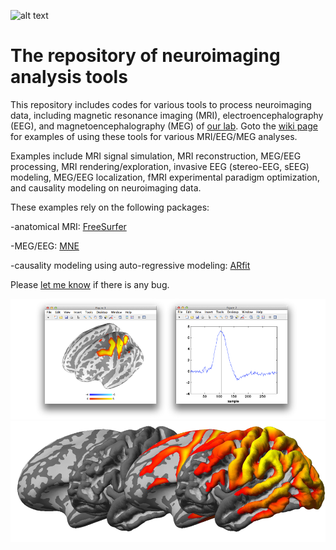 ![alt text](https://github.com/fahsuanlin/fhlin_toolbox/blob/master/fs_render_dec2014.png?raw=true)

# The repository of neuroimaging analysis tools

This repository includes codes for various tools to process neuroimaging data, including magnetic resonance imaging (MRI), electroencephalography (EEG), and magnetoencephalography (MEG) of [our lab](). Goto the [wiki page](https://github.com/fahsuanlin/fhlin_toolbox/wiki) for examples of using these tools for various MRI/EEG/MEG analyses.

Examples include MRI signal simulation, MRI  reconstruction, MEG/EEG processing, MRI rendering/exploration, invasive EEG (stereo-EEG, sEEG) modeling, MEG/EEG localization, fMRI experimental paradigm optimization, and causality modeling on neuroimaging data.

These examples rely on the following packages:

-anatomical MRI: [FreeSurfer](http://surfer.nmr.mgh.harvard.edu) 

-MEG/EEG: [MNE](https://www.martinos.org/mne/stable/index.html)

-causality modeling using auto-regressive modeling: [ARfit](https://www.mathworks.com/matlabcentral/mlc-downloads/downloads/submissions/174/versions/1/previews/index.html)

Please [let me know](mailto:fhlin@sri.utoronto.ca) if there is any bug.

![](https://github.com/fahsuanlin/fhlin_toolbox/blob/master/images/fs_render_dec2014.png)
![](https://github.com/fahsuanlin/fhlin_toolbox/blob/master/images/fs_render_dec2014_b.png)
